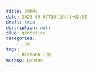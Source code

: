 ```yaml
---
title: 测地线
date: 2023-09-07T16:18:41+02:00
draft: true
description: null
slug: geodesics
categories:
    - 几何
tags:
    - Riemann 几何
markup: pandoc
---
```


